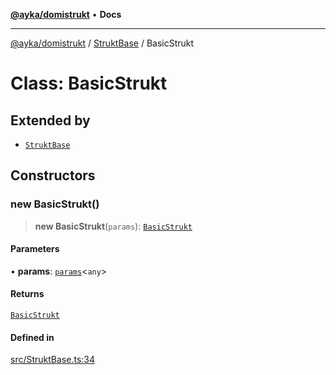 [**@ayka/domistrukt**](../../../README.md) • **Docs**

***

[@ayka/domistrukt](../../../globals.md) / [StruktBase](../README.md) / BasicStrukt

# Class: BasicStrukt

## Extended by

- [`StruktBase`](StruktBase.md)

## Constructors

### new BasicStrukt()

> **new BasicStrukt**(`params`): [`BasicStrukt`](BasicStrukt.md)

#### Parameters

• **params**: [`params`](../type-aliases/params.md)\<`any`\>

#### Returns

[`BasicStrukt`](BasicStrukt.md)

#### Defined in

[src/StruktBase.ts:34](https://github.com/AndreyMork/domistrukt/blob/f762a0db7b22ee8086aa8c6327967c318f1b8b4e/src/StruktBase.ts#L34)
